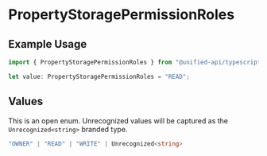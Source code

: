 # PropertyStoragePermissionRoles

## Example Usage

```typescript
import { PropertyStoragePermissionRoles } from "@unified-api/typescript-sdk/sdk/models/shared";

let value: PropertyStoragePermissionRoles = "READ";
```

## Values

This is an open enum. Unrecognized values will be captured as the `Unrecognized<string>` branded type.

```typescript
"OWNER" | "READ" | "WRITE" | Unrecognized<string>
```